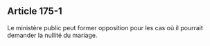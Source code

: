 Article 175-1
----
Le ministère public peut former opposition pour les cas où il pourrait demander
la nullité du mariage.
